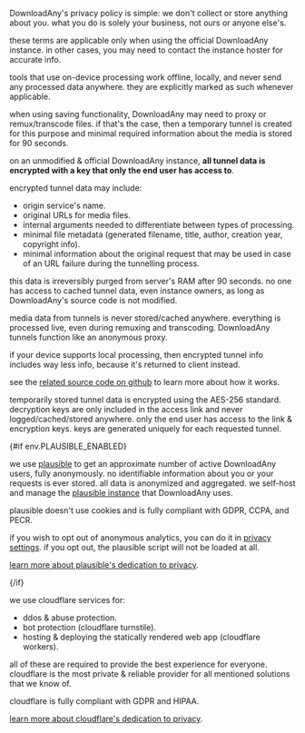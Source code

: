 <script lang="ts">
    import env from "$lib/env";
    import { t } from "$lib/i18n/translations";

    import SectionHeading from "$components/misc/SectionHeading.svelte";
</script>

<section id="general">
<SectionHeading
    title={$t("about.heading.general")}
    sectionId="general"
/>

DownloadAny's privacy policy is simple: we don't collect or store anything about you.
what you do is solely your business, not ours or anyone else's.

these terms are applicable only when using the official DownloadAny instance.
in other cases, you may need to contact the instance hoster for accurate info.
</section>

<section id="local">
<SectionHeading
    title={$t("about.heading.local")}
    sectionId="local"
/>

tools that use on-device processing work offline, locally,
and never send any processed data anywhere.
they are explicitly marked as such whenever applicable.
</section>

<section id="saving">
<SectionHeading
    title={$t("about.heading.saving")}
    sectionId="saving"
/>

when using saving functionality, DownloadAny may need to proxy or remux/transcode files.
if that's the case, then a temporary tunnel is created for this purpose
and minimal required information about the media is stored for 90 seconds.

on an unmodified & official DownloadAny instance,
**all tunnel data is encrypted with a key that only the end user has access to**.

encrypted tunnel data may include:
- origin service's name.
- original URLs for media files.
- internal arguments needed to differentiate between types of processing.
- minimal file metadata (generated filename, title, author, creation year, copyright info).
- minimal information about the original request that may be used in case of an URL failure during the tunnelling process.

this data is irreversibly purged from server's RAM after 90 seconds.
no one has access to cached tunnel data, even instance owners,
as long as DownloadAny's source code is not modified.

media data from tunnels is never stored/cached anywhere.
everything is processed live, even during remuxing and transcoding.
DownloadAny tunnels function like an anonymous proxy.

if your device supports local processing,
then encrypted tunnel info includes way less info, because it's returned to client instead.

see the [related source code on github](https://github.com/LiamZJU/downloadanyvideos)
to learn more about how it works.
</section>

<section id="encryption">
<SectionHeading
    title={$t("about.heading.encryption")}
    sectionId="encryption"
/>

temporarily stored tunnel data is encrypted using the AES-256 standard.
decryption keys are only included in the access link and never logged/cached/stored anywhere.
only the end user has access to the link & encryption keys.
keys are generated uniquely for each requested tunnel.
</section>

{#if env.PLAUSIBLE_ENABLED}
<section id="plausible">
<SectionHeading
    title={$t("about.heading.plausible")}
    sectionId="plausible"
/>

we use [plausible](https://plausible.io/) to get an approximate number
of active DownloadAny users, fully anonymously. no identifiable information about
you or your requests is ever stored. all data is anonymized and aggregated.
we self-host and manage the [plausible instance](https://{env.PLAUSIBLE_HOST}/) that DownloadAny uses.

plausible doesn't use cookies and is fully compliant with GDPR, CCPA, and PECR.

if you wish to opt out of anonymous analytics, you can do it in [privacy settings](/settings/privacy#analytics).
if you opt out, the plausible script will not be loaded at all.

[learn more about plausible's dedication to privacy](https://plausible.io/privacy-focused-web-analytics).
</section>
{/if}

<section id="cloudflare">
<SectionHeading
    title={$t("about.heading.cloudflare")}
    sectionId="cloudflare"
/>

we use cloudflare services for:
- ddos & abuse protection.
- bot protection (cloudflare turnstile).
- hosting & deploying the statically rendered web app (cloudflare workers).

all of these are required to provide the best experience for everyone.
cloudflare is the most private & reliable provider for all mentioned solutions that we know of.

cloudflare is fully compliant with GDPR and HIPAA.

[learn more about cloudflare's dedication to privacy](https://www.cloudflare.com/trust-hub/privacy-and-data-protection/).
</section>
